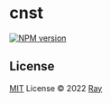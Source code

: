 # cnst

[![NPM version](https://img.shields.io/npm/v/cnst?color=a1b858&label=)](https://www.npmjs.com/package/cnst)

## License

[MIT](./LICENSE) License © 2022 [Ray](https://github.com/so1ve)
